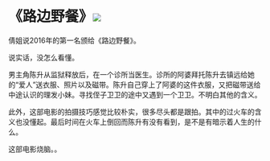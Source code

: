 # 《路边野餐》![](https://i.ytimg.com/vi/Hj105mGhR2w/maxresdefault.jpg)

倩姐说2016年的第一名颁给《路边野餐》。

说实话，没怎么看懂。

男主角陈升从监狱释放后，在一个诊所当医生。诊所的阿婆拜托陈升去镇远给她的“爱人”送衣服、照片以及磁带。陈升自己穿上了阿婆的这件衣服，又把磁带送给中途认识的理发小妹。寻找侄子卫卫的途中又遇到一个卫卫。不明白其他的含义。

此外，这部电影的拍摄技巧感觉比较朴实，很多尽头都是跟拍。其中的过火车的含义也没懂起。最后时间在火车上倒回而陈升有没有看到，是不是有暗示着人生的什么。

这部电影烧脑。。

